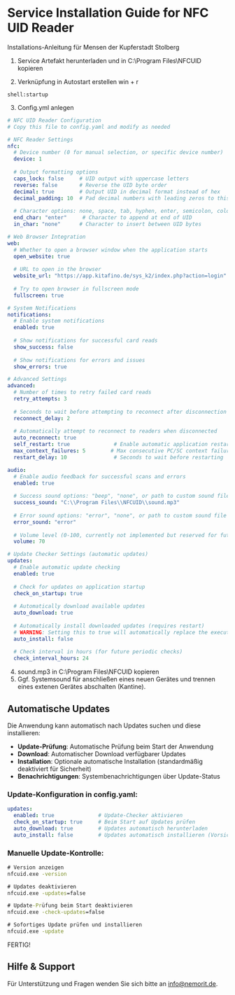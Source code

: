 # Service Installation Guide for NFC UID Reader
Installations-Anleitung für Mensen der Kupferstadt Stolberg

1. Service Artefakt herunterladen und in C:\\Program Files\\NFCUID kopieren

2. Verknüpfung in Autostart erstellen
win + r
```
shell:startup
```

3. Config.yml anlegen
```yaml
# NFC UID Reader Configuration
# Copy this file to config.yaml and modify as needed

# NFC Reader Settings
nfc:
  # Device number (0 for manual selection, or specific device number)
  device: 1
  
  # Output formatting options
  caps_lock: false     # UID output with uppercase letters
  reverse: false       # Reverse the UID byte order
  decimal: true        # Output UID in decimal format instead of hex
  decimal_padding: 10  # Pad decimal numbers with leading zeros to this length (0 = no padding)
  
  # Character options: none, space, tab, hyphen, enter, semicolon, colon, comma
  end_char: "enter"     # Character to append at end of UID
  in_char: "none"      # Character to insert between UID bytes

# Web Browser Integration
web:
  # Whether to open a browser window when the application starts
  open_website: true
  
  # URL to open in the browser
  website_url: "https://app.kitafino.de/sys_k2/index.php?action=login"
  
  # Try to open browser in fullscreen mode
  fullscreen: true

# System Notifications
notifications:
  # Enable system notifications
  enabled: true
  
  # Show notifications for successful card reads
  show_success: false
  
  # Show notifications for errors and issues
  show_errors: true

# Advanced Settings
advanced:
  # Number of times to retry failed card reads
  retry_attempts: 3
  
  # Seconds to wait before attempting to reconnect after disconnection
  reconnect_delay: 2
  
  # Automatically attempt to reconnect to readers when disconnected
  auto_reconnect: true
  self_restart: true              # Enable automatic application restart
  max_context_failures: 5        # Max consecutive PC/SC context failures before restart
  restart_delay: 10               # Seconds to wait before restarting

audio:
  # Enable audio feedback for successful scans and errors
  enabled: true
  
  # Success sound options: "beep", "none", or path to custom sound file
  success_sound: "C:\\Program Files\\NFCUID\\sound.mp3"
  
  # Error sound options: "error", "none", or path to custom sound file
  error_sound: "error"
  
  # Volume level (0-100, currently not implemented but reserved for future use)
  volume: 70

# Update Checker Settings (automatic updates)
updates:
  # Enable automatic update checking
  enabled: true
  
  # Check for updates on application startup
  check_on_startup: true
  
  # Automatically download available updates
  auto_download: true
  
  # Automatically install downloaded updates (requires restart)
  # WARNING: Setting this to true will automatically replace the executable
  auto_install: false
  
  # Check interval in hours (for future periodic checks)
  check_interval_hours: 24
```

4. sound.mp3 in C:\\Program Files\\NFCUID kopieren
5. Ggf. Systemsound für anschließen eines neuen Gerätes und trennen eines extenen Gerätes abschalten (Kantine).

## Automatische Updates

Die Anwendung kann automatisch nach Updates suchen und diese installieren:

- **Update-Prüfung**: Automatische Prüfung beim Start der Anwendung
- **Download**: Automatischer Download verfügbarer Updates
- **Installation**: Optionale automatische Installation (standardmäßig deaktiviert für Sicherheit)
- **Benachrichtigungen**: Systembenachrichtigungen über Update-Status

### Update-Konfiguration in config.yaml:
```yaml
updates:
  enabled: true              # Update-Checker aktivieren
  check_on_startup: true     # Beim Start auf Updates prüfen
  auto_download: true        # Updates automatisch herunterladen
  auto_install: false        # Updates automatisch installieren (Vorsicht!)
```

### Manuelle Update-Kontrolle:
```cmd
# Version anzeigen
nfcuid.exe -version

# Updates deaktivieren
nfcuid.exe -updates=false

# Update-Prüfung beim Start deaktivieren
nfcuid.exe -check-updates=false

# Sofortiges Update prüfen und installieren
nfcuid.exe -update
```

FERTIG!

## Hilfe & Support
Für Unterstützung und Fragen wenden Sie sich bitte an [info@nemorit.de](mailto:info@nemorit.de).
